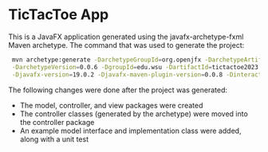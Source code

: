 # TicTacToe App

This is a JavaFX application generated using the javafx-archetype-fxml Maven archetype. 
The command that was used to generate the project:

```bash
 mvn archetype:generate -DarchetypeGroupId=org.openjfx -DarchetypeArtifactId=javafx-archetype-fxml \
 -DarchetypeVersion=0.0.6 -DgroupId=edu.wsu -DartifactId=tictactoe2023 -Dversion=0.0.1-SNAPSHOT \
 -Djavafx-version=19.0.2 -Djavafx-maven-plugin-version=0.0.8 -DinteractiveMode=false
```
The following changes were done after the project was generated:
 - The model, controller, and view packages were created
 - The controller classes (generated by the archetype) were moved into the controller package
 - An example model interface and implementation class were added, along with a unit test
